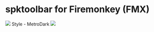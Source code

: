 # spktoolbar for Firemonkey (FMX)
![](https://i.ibb.co/Hn5rXDW/image.png)
Style - MetroDark
![](https://i.ibb.co/Sw5Twvd/1.png)
